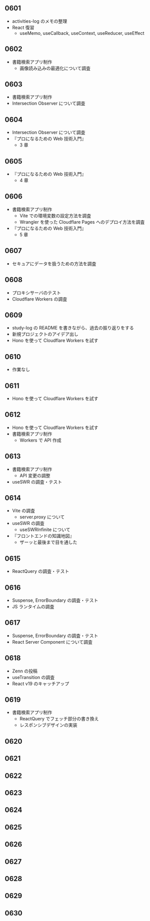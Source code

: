 ## 0601

- activities-log のメモの整理
- React 復習
  - useMemo, useCallback, useContext, useReducer, useEffect

## 0602

- 書籍検索アプリ制作
  - 画像読み込みの最適化について調査

## 0603

- 書籍検索アプリ制作
- Intersection Observer について調査

## 0604

- Intersection Observer について調査
- 『プロになるための Web 技術入門』
  - 3 章

## 0605

- 『プロになるための Web 技術入門』
  - 4 章

## 0606

- 書籍検索アプリ制作
  - Vite での環境変数の設定方法を調査
  - Wrangler を使った Cloudflare Pages へのデプロイ方法を調査
- 『プロになるための Web 技術入門』
  - 5 章

## 0607

- セキュアにデータを扱うための方法を調査

## 0608

- プロキシサーバのテスト
- Cloudflare Workers の調査

## 0609

- study-log の README を書きながら、過去の振り返りをする
- 新規プロジェクトのアイデア出し
- Hono を使って Cloudflare Workers を試す

## 0610

- 作業なし

## 0611

- Hono を使って Cloudflare Workers を試す

## 0612

- Hono を使って Cloudflare Workers を試す
- 書籍検索アプリ制作
  - Workers で API 作成

## 0613

- 書籍検索アプリ制作
  - API 変更の調整
- useSWR の調査・テスト

## 0614

- Vite の調査
  - server.proxy について
- useSWR の調査
  - useSWRInfinite について
- 『フロントエンドの知識地図』
  - ザーッと最後まで目を通した

## 0615

- ReactQuery の調査・テスト

## 0616

- Suspense, ErrorBoundary の調査・テスト
- JS ランタイムの調査

## 0617

- Suspense, ErrorBoundary の調査・テスト
- React Server Component について調査

## 0618

- Zenn の投稿
- useTransition の調査
- React v19 のキャッチアップ

## 0619

- 書籍検索アプリ制作
  - ReactQuery でフェッチ部分の書き換え
  - レスポンシブデザインの実装

## 0620

<!-- - Supabase の調査 -->

## 0621

<!-- - Supabase の調査 -->

## 0622

## 0623

## 0624

## 0625

## 0626

## 0627

## 0628

## 0629

## 0630

<!-- - リブラクリリース -->

